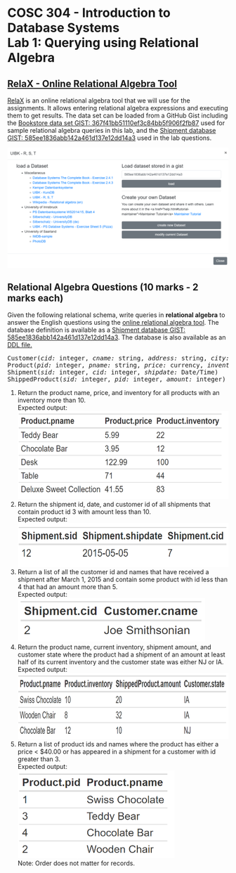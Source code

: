 # COSC 304 - Introduction to Database Systems<br>Lab 1: Querying using Relational Algebra

## [RelaX - Online Relational Algebra Tool](https://dbis-uibk.github.io/relax/)

[RelaX](https://dbis-uibk.github.io/relax/) is an online relational algebra tool that we will use for the assignments. It allows entering relational algebra expressions and executing them to get results. The data set can be loaded from a GitHub Gist including the [Bookstore data set GIST: 367f41bb51110ef3c84bb5f906f2fb87](https://gist.github.com/rlawrenc/367f41bb51110ef3c84bb5f906f2fb87) used for sample relational algebra queries in this lab, and the [Shipment database GIST: 585ee1836abb142a461d137e12dd14a3](https://gist.github.com/rlawrenc/585ee1836abb142a461d137e12dd14a3) used in the lab questions.

![](img/lab1_loadGist.png)

## Relational Algebra Questions (10 marks - 2 marks each)

Given the following relational schema, write queries in **relational algebra** to answer the English questions using the <a href="http://dbis-uibk.github.io/relax/">online relational algebra tool</a>. The database definition is available as a [Shipment database GIST: 585ee1836abb142a461d137e12dd14a3](https://gist.github.com/rlawrenc/585ee1836abb142a461d137e12dd14a3). The database is also available as an <a href="Shipment.sql">DDL file.</a></p>

<pre>
Customer(<i>cid:</i> integer, <i>cname:</i> string, <i>address:</i> string, <i>city:</i> string, <i>state:</i> string)
Product(<i>pid:</i> integer, <i>pname:</i> string, <i>price:</i> currency, <i>inventory:</i> integer)
Shipment(<i>sid:</i> integer, <i>cid:</i> integer, <i>shipdate:</i> Date/Time)
ShippedProduct(<i>sid:</i> integer, <i>pid:</i> integer, <i>amount:</i> integer)
</pre>

<ol>
<li> Return the product name, price, and inventory for all products with an inventory more than 10. <br>Expected output:<br><img src="img/ra_q1.png" height="200"></li>

<li> Return the shipment id, date, and customer id of all shipments that contain product id 3 with amount less than 10. <br>Expected output:<br><img src="img/ra_q2.png" height="100"></li>

<li> Return a list of all the customer id and names that have received a shipment after March 1, 2015 and contain some product with id less than 4 that had an amount more than 5. <br>Expected output:<br><img src="img/ra_q3.png" height="100"></li>

<li> Return the product name, current inventory, shipment amount, and customer state where the product had a shipment of an amount at least half of its current inventory and the customer state was either NJ or IA.<br>Expected output:<br><img src="img/ra_q4.png" height="150"></li>

<li> Return a list of product ids and names where the product has either a price < $40.00 or has appeared in a shipment for a customer with id greater than 3.<br>Expected output:<br><img src="img/ra_q5.png" height="200"><br>Note: Order does not matter for records.</li>
</ol>

